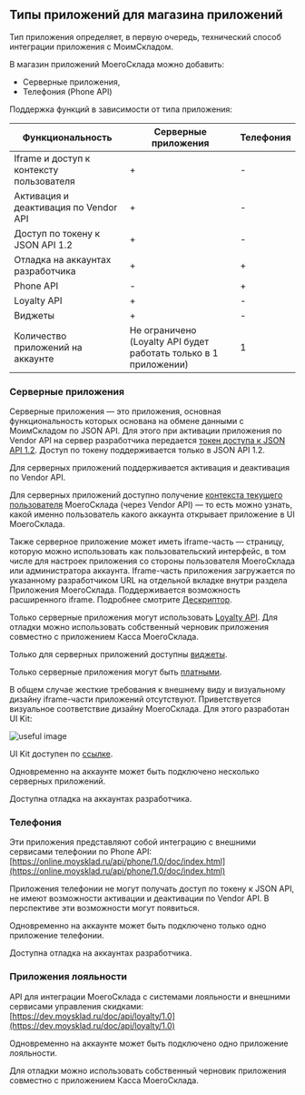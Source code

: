 ## Типы приложений для магазина приложений

Тип приложения определяет, в первую очередь, технический способ интеграции приложения с МоимСкладом.

В магазин приложений МоегоСклада можно добавить:

+ Серверные приложения,
+ Телефония (Phone API)

Поддержка функций в зависимости от типа приложения:     

| Функциональность                         | Серверные приложения                                             | Телефония |
|------------------------------------------|------------------------------------------------------------------|-----------|
| Iframe и доступ к контексту пользователя | +                                                                | -         |
| Активация и деактивация по Vendor API    | +                                                                | -         |
| Доступ по токену к JSON API 1.2          | +                                                                | -         |
| Отладка на аккаунтах разработчика        | +                                                                | +         |
| Phone API                                | -                                                                | +         |
| Loyalty API                              | +                                                                | -         |
| Виджеты                                  | +                                                                | -         |
| Количество приложений на аккаунте        | Не ограничено (Loyalty API будет работать только в 1 приложении) | 1         |

### Серверные приложения

Серверные приложения — это приложения, основная функциональность которых основана на обмене данными с МоимСкладом по JSON API.
 Для этого при активации приложения по Vendor API на сервер разработчика передается [токен доступа к JSON API 1.2](#dostup-po-tokenu-k-json-api). Доступ по токену поддерживается только в JSON API 1.2.
 
Для серверных приложений поддерживается активация и деактивация по Vendor API.

Для серверных приложений доступно получение [контекста текущего пользователя](#poluchenie-kontexta-pol-zowatelq-dlq-prilozhenij-s-iframe-chast-u-kastomnymi-modal-nymi-oknami-i-widzhetami) МоегоСклада (через Vendor API) — 
 то есть можно узнать, какой именно пользователь какого аккаунта открывает приложение в UI МоегоСклада.   

Также серверное приложение может иметь iframe-часть — страницу, которую можно использовать как пользовательский интерфейс, 
в том числе для настроек приложения со стороны пользователя МоегоСклада или администратора аккаунта. 
Iframe-часть приложения загружается по указанному разработчиком URL на отдельной вкладке внутри раздела Приложения МоегоСклада. Поддерживается возможность расширенного iframe. Подробнее смотрите [Дескриптор](#blok-iframe).

Только серверные приложения могут использовать [Loyalty API](https://dev.moysklad.ru/doc/api/loyalty/1.0). Для отладки
можно использовать собственный черновик приложения совместно с приложением Касса МоегоСклада.

Только для серверных приложений доступны [виджеты](#vidzhety).

Только серверные приложения могут быть [платными](#stoimost-prilozheniq).   
 
В общем случае жесткие требования к внешнему виду и визуальному дизайну iframe-части приложений отсутствуют. Приветствуется визуальное соответствие дизайну МоегоСклада. Для этого разработан UI Kit:

 ![useful image](ui-kit.png)

UI Kit доступен по [ссылке](https://github.com/moysklad/html-marketplace-1.0-uikit).
 
Одновременно на аккаунте может быть подключено несколько серверных приложений.

Доступна отладка на аккаунтах разработчика.

### Телефония

Эти приложения представляют собой интеграцию с внешними сервисами телефонии по Phone API: 
[https://online.moysklad.ru/api/phone/1.0/doc/index.html](https://online.moysklad.ru/api/phone/1.0/doc/index.html)

Приложения телефонии не могут получать доступ по токену к JSON API, не имеют возможности активации и деактивации по Vendor API. В перспективе эти возможности могут появиться.

Одновременно на аккаунте может быть подключено только одно приложение телефонии.

Доступна отладка на аккаунтах разработчика.

### Приложения лояльности

API для интеграции МоегоСклада с системами лояльности и внешними сервисами управления скидками: 
[https://dev.moysklad.ru/doc/api/loyalty/1.0](https://dev.moysklad.ru/doc/api/loyalty/1.0)
 
Одновременно на аккаунте может быть подключено одно приложение лояльности.
 
Для отладки можно использовать собственный черновик приложения совместно с приложением Касса МоегоСклада.
